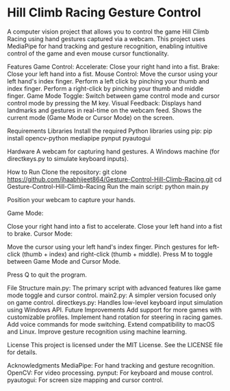 ﻿# Hill Climb Racing Gesture Control

A computer vision project that allows you to control the game Hill Climb Racing using hand gestures captured via a webcam. This project uses MediaPipe for hand tracking and gesture recognition, enabling intuitive control of the game and even mouse cursor functionality.

Features
Game Control:
Accelerate: Close your right hand into a fist.
Brake: Close your left hand into a fist.
Mouse Control:
Move the cursor using your left hand's index finger.
Perform a left click by pinching your thumb and index finger.
Perform a right-click by pinching your thumb and middle finger.
Game Mode Toggle:
Switch between game control mode and cursor control mode by pressing the M key.
Visual Feedback:
Displays hand landmarks and gestures in real-time on the webcam feed.
Shows the current mode (Game Mode or Cursor Mode) on the screen.

Requirements
Libraries
Install the required Python libraries using pip: 
pip install opencv-python mediapipe pynput pyautogui

Hardware
A webcam for capturing hand gestures.
A Windows machine (for directkeys.py to simulate keyboard inputs).

How to Run
Clone the repository: git clone https://github.com/jhaabhijeet864/Gesture-Control-Hill-Climb-Racing.git
cd Gesture-Control-Hill-Climb-Racing
Run the main script:
python main.py

Position your webcam to capture your hands.

Game Mode:

Close your right hand into a fist to accelerate.
Close your left hand into a fist to brake.
Cursor Mode:

Move the cursor using your left hand's index finger.
Pinch gestures for left-click (thumb + index) and right-click (thumb + middle).
Press M to toggle between Game Mode and Cursor Mode.

Press Q to quit the program.

File Structure
main.py: The primary script with advanced features like game mode toggle and cursor control.
main2.py: A simpler version focused only on game control.
directkeys.py: Handles low-level keyboard input simulation using Windows API.
Future Improvements
Add support for more games with customizable profiles.
Implement hand rotation for steering in racing games.
Add voice commands for mode switching.
Extend compatibility to macOS and Linux.
Improve gesture recognition using machine learning.

License
This project is licensed under the MIT License. See the LICENSE file for details.

Acknowledgments
MediaPipe: For hand tracking and gesture recognition.
OpenCV: For video processing.
pynput: For keyboard and mouse control.
pyautogui: For screen size mapping and cursor control.










